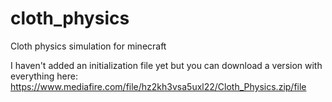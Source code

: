 # cloth_physics

Cloth physics simulation for minecraft

I haven't added an initialization file yet but you can download a version with everything here:  
https://www.mediafire.com/file/hz2kh3vsa5uxl22/Cloth_Physics.zip/file

